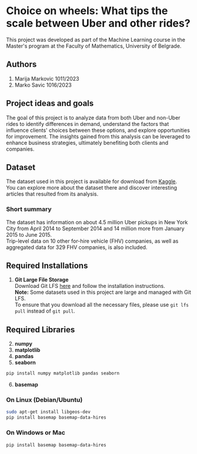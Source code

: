 # Choice on wheels: What tips the scale between Uber and other rides?

This project was developed as part of the Machine Learning course in the Master's program at the Faculty of Mathematics, University of Belgrade.

## Authors
1. Marija Markovic 1011/2023
2. Marko Savic 1016/2023

## Project ideas and goals

The goal of this project is to analyze data from both Uber and non-Uber rides to identify differences in demand, understand the factors that influence clients' choices between these options, and explore opportunities for improvement. The insights gained from this analysis can be leveraged to enhance business strategies, ultimately benefiting both clients and companies.

## Dataset

The dataset used in this project is available for download from [Kaggle](https://www.kaggle.com/datasets/fivethirtyeight/uber-pickups-in-new-york-city/data).  
You can explore more about the dataset there and discover interesting articles that resulted from its analysis.

   ### Short summary 
   The dataset has information on about 4.5 million Uber pickups in New York City from April 2014 to September 2014 and 14 million more from January 2015 to June 2015.  
   Trip-level data on 10 other for-hire vehicle (FHV) companies, as well as aggregated data for 329 FHV companies, is also included.


## Required Installations

1. **Git Large File Storage**  
   Download Git LFS [here](https://git-lfs.com/) and follow the installation instructions.  
   **Note:** Some datasets used in this project are large and managed with Git LFS.  
   To ensure that you download all the necessary files, please use `git lfs pull` instead of `git pull`.


## Required Libraries

2. **numpy**
3. **matplotlib**
4. **pandas**
5. **seaborn**

```bash
pip install numpy matplotlib pandas seaborn
```
6. **basemap**
### On Linux (Debian/Ubuntu)
```bash
sudo apt-get install libgeos-dev
pip install basemap basemap-data-hires
```
### On Windows or Mac
```bash
pip install basemap basemap-data-hires
```

